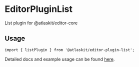 # EditorPluginList

List plugin for @atlaskit/editor-core

## Usage

`import { listPlugin } from '@atlaskit/editor-plugin-list';`

Detailed docs and example usage can be found [here](https://atlaskit.atlassian.com/packages/editor/editor-plugin-list).
